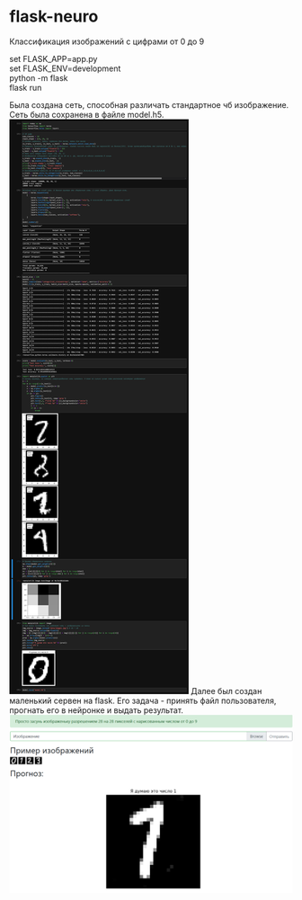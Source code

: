 # flask-neuro
Классификация изображений с цифрами от 0 до 9

set FLASK_APP=app.py \
set FLASK_ENV=development \
python -m flask \
flask run 

Была создана сеть, способная различать стандартное чб изображение. Сеть была сохранена в файле model.h5.
![notebook](data/notebook.png)
Далее был создан маленький сервен на flask. Его задача - принять файл пользователя, прогнать его в нейронке и выдать результат.
![notebook](data/web_page.png)